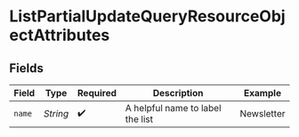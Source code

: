 # ListPartialUpdateQueryResourceObjectAttributes


## Fields

| Field                            | Type                             | Required                         | Description                      | Example                          |
| -------------------------------- | -------------------------------- | -------------------------------- | -------------------------------- | -------------------------------- |
| `name`                           | *String*                         | :heavy_check_mark:               | A helpful name to label the list | Newsletter                       |